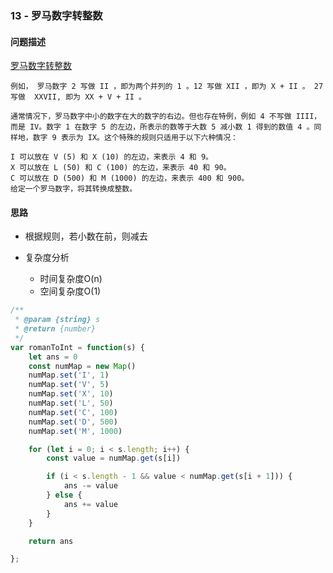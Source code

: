 ### 13 - 罗马数字转整数

#### 问题描述

[罗马数字转整数](https://leetcode-cn.com/problems/roman-to-integer/)

```textile
例如， 罗马数字 2 写做 II ，即为两个并列的 1 。12 写做 XII ，即为 X + II 。 27 写做  XXVII, 即为 XX + V + II 。

通常情况下，罗马数字中小的数字在大的数字的右边。但也存在特例，例如 4 不写做 IIII，而是 IV。数字 1 在数字 5 的左边，所表示的数等于大数 5 减小数 1 得到的数值 4 。同样地，数字 9 表示为 IX。这个特殊的规则只适用于以下六种情况：

I 可以放在 V (5) 和 X (10) 的左边，来表示 4 和 9。
X 可以放在 L (50) 和 C (100) 的左边，来表示 40 和 90。 
C 可以放在 D (500) 和 M (1000) 的左边，来表示 400 和 900。
给定一个罗马数字，将其转换成整数。
```

#### 思路

- 根据规则，若小数在前，则减去

- 复杂度分析
  
  - 时间复杂度O(n)
  - 空间复杂度O(1)

```js
/**
 * @param {string} s
 * @return {number}
 */
var romanToInt = function(s) {
    let ans = 0
    const numMap = new Map()
    numMap.set('I', 1)
    numMap.set('V', 5)
    numMap.set('X', 10)
    numMap.set('L', 50)
    numMap.set('C', 100)
    numMap.set('D', 500)
    numMap.set('M', 1000)

    for (let i = 0; i < s.length; i++) {
        const value = numMap.get(s[i])

        if (i < s.length - 1 && value < numMap.get(s[i + 1])) {
            ans -= value
        } else {
            ans += value
        }
    }

    return ans

};
```

